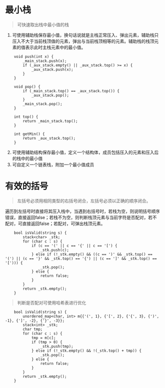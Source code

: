 # 最小栈
>可快速取出栈中最小值的栈
1. 可使用辅助栈保存最小值，换句话说就是主栈正常压入、弹出元素，辅助栈只压入不大于当前栈顶值的元素，弹出与当前栈顶相等的元素。辅助栈的栈顶元素的值表示此时主栈元素中的最小值。
```
    void push(int x) {
        _main_stack.push(x);
        if (_aux_stack.empty() || _aux_stack.top() >= x) {
            _aux_stack.push(x);
        }
    }
    
    void pop() {
        if (_main_stack.top() == _aux_stack.top()) {
            _aux_stack.pop();
        }
        _main_stack.pop();
    }
    
    int top() {
        return _main_stack.top();
    }
    
    int getMin() {
        return _aux_stack.top();
    }
```
2. 可使用辅助结构保存最小值，定义一个结构体，成员包括压入的元素和压入后的栈中的最小值
3. 可自定义一个链表栈，附加一个最小值成员
# 有效的括号
>左括号必须用相同类型的右括号闭合，左括号必须以正确的顺序闭合。

遍历到左括号时直接将其压入栈中，当遇到右括号时，若栈为空，则说明括号顺序错误，直接返回false；若栈不为空，则判断栈顶元素与当前字符是否配对，若不配对，可直接返回false；若配对，可弹出栈顶元素。
```
    bool isValid(string s) {
        stack<char> _stk;
        for (char c : s) {
            if (c == '(' || c == '{' || c == '[') {
                _stk.push(c);
            } else if (!_stk.empty() && ((c == ')' && _stk.top() == '(') || (c == '}' && _stk.top() == '{') || (c == ']' && _stk.top() == '['))) {
                _stk.pop();
            } else {
                return false;
            }
        }
        return _stk.empty();
    }
```
>判断是否配对可使用哈希表进行优化
```
    bool isValid(string s) {
        unordered_map<char, int> m{{'(', 1}, {'[', 2}, {'{', 3}, {')', -1}, {']', -2}, {'}', -3}};
        stack<int> _stk;
        char tmp;
        for (char c : s) {
            tmp = m[c];
            if (tmp > 0) {
                _stk.push(tmp);
            } else if (!_stk.empty() && !(_stk.top() + tmp)) {
                _stk.pop();
            } else {
                return false;
            }
        }
        return _stk.empty();
    }
``` 
